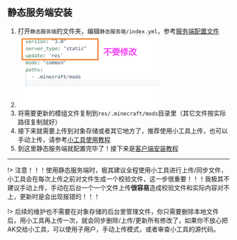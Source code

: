 ## 静态服务端安装

1. 打开`静态服务端`的文件夹，编辑`静态服务端/index.yml`，参考[服务端配置文件](服务端配置文件.md ':target=_blank')
2. ![static-server-index-json](静态服务端安装.assets/static-server-index-json.png)
3. 将需要更新的模组文件复制到`res/.minecraft/mods`目录里（其它文件按实际路径复制就好）
4. 接下来就需要上传到对象存储或者其它地方了，推荐使用小工具上传，也可以手动上传，请参考[小工具使用教程](小工具使用教程.md ':target=_blank')
5. 到这里静态服务端就配置完毕了！接下来是[客户端安装教程](客户端安装教程.md)

---

!> 注意！！！使用静态服务端时，极其建议全程使用小工具进行上传/同步文件，小工具会在每次上传之前对文件生成一个校验文件，这一步很重要！！！我极其不建议手动上传，手动在后台一个一个文件上传**很容易**造成校验文件和实际内容对不上，更新时是会出现报错的！！！

!> 后续的维护也不需要在对象存储的后台里管理文件，你只需要删除本地文件后，用小工具再上传一次，就会同步删除/上传/更新所有修改了，如果你不放心把AK交给小工具，可以使用子用户，手动上传模式，或者审查小工具的源代码。